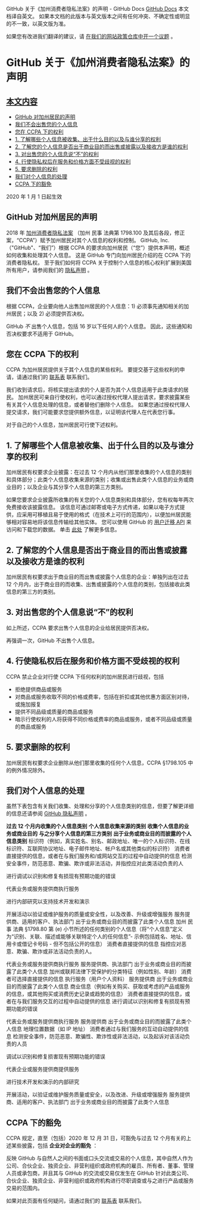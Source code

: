 GitHub 关于《加州消费者隐私法案》的声明 - GitHub Docs
[GitHub Docs](/cn)
本文档译自英文。 如果本文档的此版本与英文版本之间有任何冲突、不确定性或明显的不一致，以英文版为准。

如果您有改进我们翻译的建议，请
[在我们的网站政策仓库中开一个议题](https://github.com/github/site-policy/issues)
。

# GitHub 关于《加州消费者隐私法案》的声明

## [本文内容](/github/site-policy/githubs-notice-about-the-california-consumer-privacy-act#in-this-article)
- [GitHub 对加州居民的声明](#githubs-notice-to-california-residents)
- [我们不会出售您的个人信息](#we-do-not-sell-your-personal-information)
- [您在 CCPA 下的权利](#your-rights-under-the-ccpa)
- [1. 了解哪些个人信息被收集、出于什么目的以及与谁分享的权利](#1-right-to-know-what-personal-information-is-being-collected-for-what-purposes-and-with-whom-it-is-shared)
- [2. 了解您的个人信息是否出于商业目的而出售或披露以及接收方是谁的权利](#2-right-to-know-whether-your-personal-information-is-sold-or-disclosed-for-a-business-purpose-and-to-whom)
- [3. 对出售您的个人信息说“不”的权利](#3-right-to-say-no-to-the-sale-of-your-personal-information)
- [4. 行使隐私权后在服务和价格方面不受歧视的权利](#4-right-to-non-discrimination-of-service-or-price-if-you-exercise-your-privacy-rights)
- [5. 要求删除的权利](#5-right-to-deletion)
- [我们对个人信息的处理](#our-handling-of-personal-information)
- [CCPA 下的豁免](#exemptions-under-the-ccpa)

2020 年 1 月 1 日起生效

## GitHub 对加州居民的声明

2018 年
[加州消费者隐私法案](https://leginfo.legislature.ca.gov/faces/billCompareClient.xhtml?bill_id=201720180AB375)
（加州 民事 法典第 1798.100 及其后各段，修正案，“CCPA”）赋予加州居民对其个人信息的权利和控制。 GitHub, Inc. （"GitHub"、“我们”）根据 CCPA 的要求向加州居民（“您”）提供本声明，概述如何收集和处理其个人信息。 这是 GitHub 专门向加州居民介绍的在 CCPA 下的消费者隐私权。 至于我们如何将 CCPA 关于控制个人信息的核心权利扩展到美国所有用户，请参阅我们的
[隐私声明](/cn/github/site-policy/github-privacy-statement)
。

## 我们不会出售您的个人信息

根据 CCPA，企业要向他人出售加州居民的个人信息：1) 必须事先通知相关的加州居民；以及 2) 必须提供否决权。

GitHub
*不*
出售个人信息，包括 16 岁以下任何人的个人信息。 因此，这些通知和否决权要求不适用于 GitHub。

## 您在 CCPA 下的权利

CCPA 为加州居民提供关于其个人信息的某些权利。 要提交基于这些权利的申请，请通过我们的
[联系表](https://support.github.com/contact?tags=docs-policy)
联系我们。

我们收到请求后，将核实提出请求的个人是否为其个人信息适用于此类请求的居民。 加州居民可亲自行使权利，也可以通过授权代理人提出请求，要求披露某些有关其个人信息处理的信息，或者替他们删除个人信息。 如果您通过授权代理人提交请求，我们可能要求您提供额外信息，以证明该代理人在代表您行事。

对于自己的个人信息，加州居民可行使下述权利。

## 1. 了解哪些个人信息被收集、出于什么目的以及与谁分享的权利

加州居民有权要求企业披露：在过去 12 个月内从他们那里收集的个人信息的类别和具体部分；此类个人信息收集来源的类别；收集或出售此类个人信息的业务或商业目的；以及企业与其分享个人信息的第三方类别。

如果您要求企业披露所收集的有关您的个人信息类别和具体部分，您有权每年两次免费接收该披露信息。 该信息可通过邮寄或电子方式传递，如果以电子方式提供，应采用可移植且易于使用的格式（在技术上可行的范围内），以便加州居民能够相对容易地将该信息传输给其他实体。 您可以使用 GitHub 的
[用户迁移 API](/cn/rest/reference/migrations#users)
来访问和下载您的数据。 单击
[此处](https://github.blog/2018-12-19-download-your-data/)
了解更多信息。

## 2. 了解您的个人信息是否出于商业目的而出售或披露以及接收方是谁的权利

加州居民有权要求出于商业目的而出售或披露个人信息的企业：单独列出在过去 12 个月内，出于商业目的而收集、出售或披露的个人信息的类别，包括接收此类信息的第三方的类别。

## 3. 对出售您的个人信息说“不”的权利

如上所述，CCPA 要求出售个人信息的企业给居民提供否决权。

再强调一次，GitHub 不出售个人信息。

## 4. 行使隐私权后在服务和价格方面不受歧视的权利

CCPA 禁止企业对行使 CCPA 下任何权利的加州居民进行歧视，包括

- 拒绝提供商品或服务
- 对商品或服务收取不同的价格或费率，包括在折扣或其他优惠方面区别对待，或施加报复
- 提供不同品级或质量的商品或服务
- 暗示行使权利的人将获得不同价格或费率的商品或服务，或者不同品级或质量的商品或服务

## 5. 要求删除的权利

加州居民有权要求企业删除从他们那里收集的任何个人信息，CCPA §1798.105 中的例外情况除外。

## 我们对个人信息的处理

虽然下表包含有关我们收集、处理和分享的个人信息类别的信息，但要了解更详细的信息还请参阅
[GitHub 隐私声明](/cn/github/site-policy/github-privacy-statement)
。

**过去 12 个月内收集的个人信息类别**
**个人信息收集来源的类别**
**收集个人信息的业务或商业目的**
**与之分享个人信息的第三方类别**
**出于业务或商业目的而披露的个人信息类别**
标识符（例如，真实姓名、别名、邮政地址、唯一的个人标识符、在线标识符、互联网协议地址、电子邮件地址、帐户名或其他类似的标识符）
消费者直接提供的信息，或者在与我们服务和/或网站交互的过程中自动提供的信息
检测安全事件，防范恶意、欺骗、欺诈或非法活动，并指控应对此类活动负责的人

进行调试以识别和修复有损现有预期功能的错误

代表业务或服务提供商执行服务

进行内部研究以支持技术开发和演示

开展活动以验证或维护服务的质量或安全性，以及改善、升级或增强服务
服务提供商、适用的客户、执法部门
出于业务或商业目的而披露了此类个人信息
加州 民事 法典 §1798.80 第 (e) 小节所述的任何类别的个人信息（将“个人信息”定义为“识别、关联、描述或能够关联特定个人的任何信息”- 示例包括姓名、地址、信用卡或借记卡号码 - 但不包括公开的信息）
消费者直接提供的信息
指控应对恶意、欺骗、欺诈或非法活动负责的人。

代表业务或服务提供商执行服务
服务提供商、执法部门
出于业务或商业目的而披露了此类个人信息
加州或联邦法律下受保护的分类特征（例如性别、年龄）
消费者可选择直接提供的信息
执行服务（用户个人资料）
服务提供商
出于业务或商业目的而披露了此类个人信息
商业信息（例如有关购买、获取或考虑的产品或服务的信息，或其他购买或消费历史记录或趋势的信息）
消费者直接提供的信息，或者在与我们服务交互的过程中自动提供的信息
进行调试以识别和修复有损现有预期功能的错误

代表业务或服务提供商执行服务
服务提供商
出于业务或商业目的而披露了此类个人信息
地理位置数据（如 IP 地址）
消费者通过与我们服务的互动自动提供的信息
检测安全事件，防范恶意、欺骗性、欺诈性或非法活动，以及起诉对该活动负责的人员

调试以识别和修复损害现有预期功能的错误

代表企业或服务提供商提供服务

进行技术开发和演示的内部研究

开展活动，以验证或维护服务质量或安全，以及改进、升级或增强服务
服务提供商、适用的客户、执法部门
出于业务或商业目的而披露了此类个人信息

## CCPA 下的豁免

CCPA 规定，直至（包括）2020 年 12 月 31 日，可豁免与过去 12 个月有关的上述某些披露，包括
**企业对企业的豁免**
：

反映 GitHub 与自然人之间的书面或口头交流或交易的个人信息，其中自然人作为公司、合伙企业、独资企业、非营利组织或政府机构的雇员、所有者、董事、管理人员或承包商，并且其与 GitHub 的交流或交易仅发生在 GitHub 针对此类公司、合伙企业、独资企业、非营利组织或政府机构进行尽职调查或与之进行产品或服务交易的范围内。

如果对此页面有任何疑问，请通过我们的
[联系表](https://support.github.com/contact?tags=docs-policy)
联系我们。
